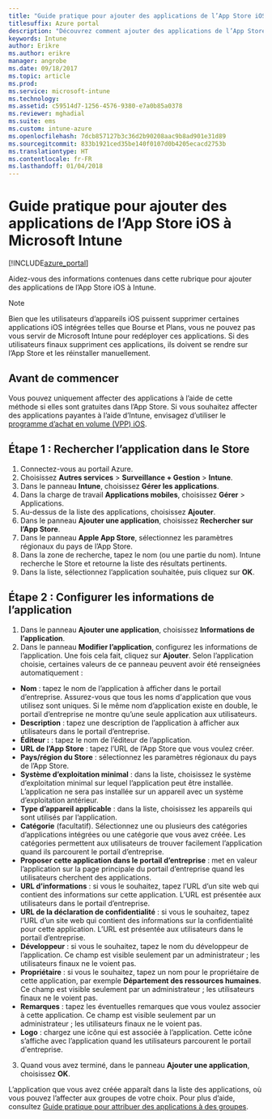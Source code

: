 ```yaml
---
title: "Guide pratique pour ajouter des applications de l’App Store iOS à Intune | Microsoft Docs"
titlesuffix: Azure portal
description: "Découvrez comment ajouter des applications de l’App Store iOS à Intune."
keywords: Intune
author: Erikre
ms.author: erikre
manager: angrobe
ms.date: 09/18/2017
ms.topic: article
ms.prod: 
ms.service: microsoft-intune
ms.technology: 
ms.assetid: c59514d7-1256-4576-9380-e7a0b85a0378
ms.reviewer: mghadial
ms.suite: ems
ms.custom: intune-azure
ms.openlocfilehash: 7dcb857127b3c36d2b90208aac9b8ad901e31d89
ms.sourcegitcommit: 833b1921ced35be140f0107d0b4205ecacd2753b
ms.translationtype: HT
ms.contentlocale: fr-FR
ms.lasthandoff: 01/04/2018
---
```

# <a name="how-to-add-ios-store-apps-to-microsoft-intune"></a>Guide pratique pour ajouter des applications de l’App Store iOS à Microsoft Intune

[!INCLUDE[azure_portal](./includes/azure_portal.md)]


Aidez-vous des informations contenues dans cette rubrique pour ajouter des applications de l’App Store iOS à Intune.

>[!NOTE]
>Bien que les utilisateurs d’appareils iOS puissent supprimer certaines applications iOS intégrées telles que Bourse et Plans, vous ne pouvez pas vous servir de Microsoft Intune pour redéployer ces applications. Si des utilisateurs finaux suppriment ces applications, ils doivent se rendre sur l’App Store et les réinstaller manuellement.

## <a name="before-you-start"></a>Avant de commencer

Vous pouvez uniquement affecter des applications à l’aide de cette méthode si elles sont gratuites dans l’App Store. Si vous souhaitez affecter des applications payantes à l’aide d’Intune, envisagez d’utiliser le [programme d’achat en volume (VPP) iOS](vpp-apps-ios.md).


## <a name="step-1---search-for-the-app-in-the-store"></a>Étape 1 : Rechercher l’application dans le Store

1. Connectez-vous au portail Azure.
2. Choisissez **Autres services** > **Surveillance + Gestion** > **Intune**.
3. Dans le panneau **Intune**, choisissez **Gérer les applications**.
4. Dans la charge de travail **Applications mobiles**, choisissez **Gérer** > Applications.
5. Au-dessus de la liste des applications, choisissez **Ajouter**.
6. Dans le panneau **Ajouter une application**, choisissez **Rechercher sur l’App Store**.
7. Dans le panneau **Apple App Store**, sélectionnez les paramètres régionaux du pays de l’App Store.
8. Dans la zone de recherche, tapez le nom (ou une partie du nom). Intune recherche le Store et retourne la liste des résultats pertinents.
9. Dans la liste, sélectionnez l’application souhaitée, puis cliquez sur **OK**.

## <a name="step-2---configure-app-information"></a>Étape 2 : Configurer les informations de l’application

1. Dans le panneau **Ajouter une application**, choisissez **Informations de l’application**.
2. Dans le panneau **Modifier l’application**, configurez les informations de l’application. Une fois cela fait, cliquez sur **Ajouter**. Selon l’application choisie, certaines valeurs de ce panneau peuvent avoir été renseignées automatiquement :
- **Nom** : tapez le nom de l’application à afficher dans le portail d’entreprise. Assurez-vous que tous les noms d'application que vous utilisez sont uniques. Si le même nom d’application existe en double, le portail d’entreprise ne montre qu’une seule application aux utilisateurs.
- **Description** : tapez une description de l’application à afficher aux utilisateurs dans le portail d’entreprise.
- **Éditeur :** : tapez le nom de l’éditeur de l’application.
- **URL de l’App Store** : tapez l’URL de l’App Store que vous voulez créer.
- **Pays/région du Store** : sélectionnez les paramètres régionaux du pays de l’App Store.
- **Système d’exploitation minimal** : dans la liste, choisissez le système d’exploitation minimal sur lequel l’application peut être installée. L’application ne sera pas installée sur un appareil avec un système d’exploitation antérieur.
- **Type d’appareil applicable** : dans la liste, choisissez les appareils qui sont utilisés par l’application.
- **Catégorie** (facultatif). Sélectionnez une ou plusieurs des catégories d’applications intégrées ou une catégorie que vous avez créée. Les catégories permettent aux utilisateurs de trouver facilement l’application quand ils parcourent le portail d’entreprise.
- **Proposer cette application dans le portail d’entreprise** : met en valeur l’application sur la page principale du portail d’entreprise quand les utilisateurs cherchent des applications.
- **URL d’informations** : si vous le souhaitez, tapez l’URL d’un site web qui contient des informations sur cette application. L’URL est présentée aux utilisateurs dans le portail d’entreprise.
- **URL de la déclaration de confidentialité** : si vous le souhaitez, tapez l’URL d’un site web qui contient des informations sur la confidentialité pour cette application. L’URL est présentée aux utilisateurs dans le portail d’entreprise.
- **Développeur** : si vous le souhaitez, tapez le nom du développeur de l’application. Ce champ est visible seulement par un administrateur ; les utilisateurs finaux ne le voient pas.
- **Propriétaire** : si vous le souhaitez, tapez un nom pour le propriétaire de cette application, par exemple **Département des ressources humaines**.  Ce champ est visible seulement par un administrateur ; les utilisateurs finaux ne le voient pas.
- **Remarques** : tapez les éventuelles remarques que vous voulez associer à cette application. Ce champ est visible seulement par un administrateur ; les utilisateurs finaux ne le voient pas.
- **Logo** : chargez une icône qui est associée à l’application. Cette icône s’affiche avec l’application quand les utilisateurs parcourent le portail d'entreprise.
3. Quand vous avez terminé, dans le panneau **Ajouter une application**, choisissez **OK**.

L’application que vous avez créée apparaît dans la liste des applications, où vous pouvez l’affecter aux groupes de votre choix. Pour plus d’aide, consultez [Guide pratique pour attribuer des applications à des groupes](apps-deploy.md).
